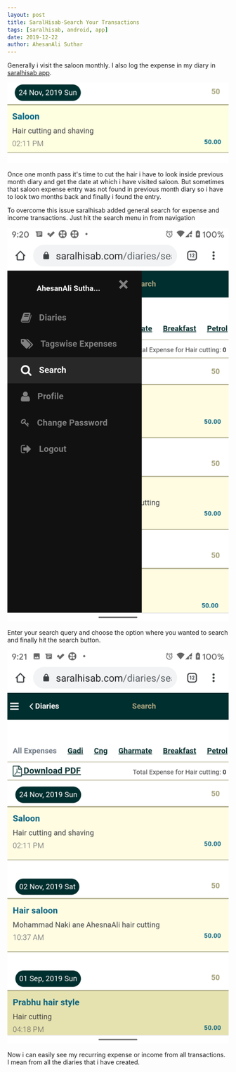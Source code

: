 ```yaml
---
layout: post
title: SaralHisab-Search Your Transactions
tags: [saralhisab, android, app]
date: 2019-12-22
author: AhesanAli Suthar
---
```

Generally i visit the saloon monthly. I also log the expense in my diary in [saralhisab app](https://saralhisab.com).


![Saloon expense](/images/posts/expense_entry.png)


Once one month pass it's time to cut the hair i have to look inside previous month diary and get the date at which i have visited saloon. But sometimes that saloon expense entry was not found in previous month diary so i have to look two months back and finally i found the entry.

To overcome this issue saralhisab added general search for expense and income transactions. Just hit the search menu in from navigation


![Search menu](/images/posts/search_menu.png)


Enter your search query and choose the option where you wanted to search and finally hit the search button.

![Search Result](/images/posts/search_result.png)

Now i can easily see my recurring expense or income from all transactions. I mean from all the diaries that i have created.
